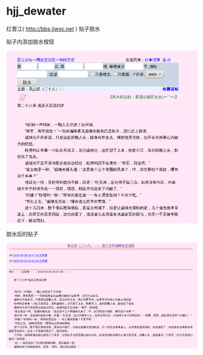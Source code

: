 hjj_dewater
===========

红晋江( http://bbs.jjwxc.net ) 贴子脱水
 
贴子内添加脱水按钮

![form](dewater_form.png)

脱水后的贴子

![thread](dewater_thread.png)
